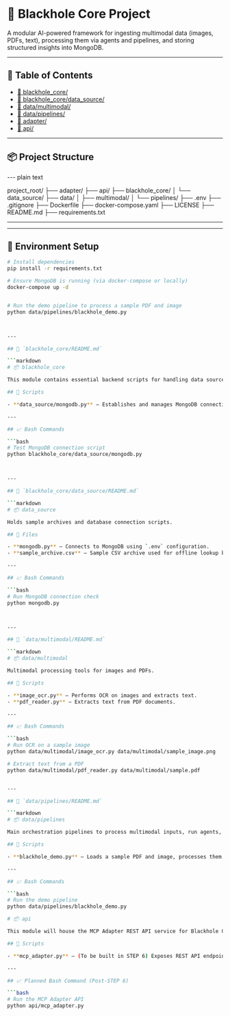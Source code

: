 # 🚀 Blackhole Core Project

A modular AI-powered framework for ingesting multimodal data (images, PDFs, text), processing them via agents and pipelines, and storing structured insights into MongoDB.

---

## 📖 Table of Contents

- [📂 blackhole_core/](blackhole_core/README.md)
- [📂 blackhole_core/data_source/](blackhole_core/data_source/README.md)
- [📂 data/multimodal/](data/multimodal/README.md)
- [📂 data/pipelines/](data/pipelines/README.md)
- [📂 adapter/](adapter/README.md)
- [📂 api/](api/README.md)

---

## 📦 Project Structure

--- plain text

project_root/
├── adapter/
├── api/
├── blackhole_core/
│ └── data_source/
├── data/
│ ├── multimodal/
│ └── pipelines/
├── .env
├── .gitignore
├── Dockerfile
├── docker-compose.yaml
├── LICENSE
├── README.md
├── requirements.txt

---


---

## 📜 Environment Setup

```bash
# Install dependencies
pip install -r requirements.txt

# Ensure MongoDB is running (via docker-compose or locally)
docker-compose up -d


# Run the demo pipeline to process a sample PDF and image
python data/pipelines/blackhole_demo.py



---

## 📂 `blackhole_core/README.md`

```markdown
# 📦 blackhole_core

This module contains essential backend scripts for handling data sources and MongoDB integration.

## 📜 Scripts

- **data_source/mongodb.py** — Establishes and manages MongoDB connection for data storage.

---

## 📈 Bash Commands

```bash
# Test MongoDB connection script
python blackhole_core/data_source/mongodb.py



---

## 📂 `blackhole_core/data_source/README.md`

```markdown
# 📦 data_source

Holds sample archives and database connection scripts.

## 📜 Files

- **mongodb.py** — Connects to MongoDB using `.env` configuration.
- **sample_archive.csv** — Sample CSV archive used for offline lookup by agents.

---

## 📈 Bash Commands

```bash
# Run MongoDB connection check
python mongodb.py



---

## 📂 `data/multimodal/README.md`

```markdown
# 📦 data/multimodal

Multimodal processing tools for images and PDFs.

## 📜 Scripts

- **image_ocr.py** — Performs OCR on images and extracts text.
- **pdf_reader.py** — Extracts text from PDF documents.

---

## 📈 Bash Commands

```bash
# Run OCR on a sample image
python data/multimodal/image_ocr.py data/multimodal/sample_image.png

# Extract text from a PDF
python data/multimodal/pdf_reader.py data/multimodal/sample.pdf


---

## 📂 `data/pipelines/README.md`

```markdown
# 📦 data/pipelines

Main orchestration pipelines to process multimodal inputs, run agents, and store results.

## 📜 Scripts

- **blackhole_demo.py** — Loads a sample PDF and image, processes them, runs an agent on the extracted text, and stores insights into MongoDB.

---

## 📈 Bash Commands

```bash
# Run the demo pipeline
python data/pipelines/blackhole_demo.py

# 📦 api

This module will house the MCP Adapter REST API service for Blackhole Core.

## 📜 Scripts

- **mcp_adapter.py** — (To be built in STEP 6) Exposes REST API endpoints to interact with the core pipeline.

---

## 📈 Planned Bash Command (Post-STEP 6)

```bash
# Run the MCP Adapter API
python api/mcp_adapter.py
